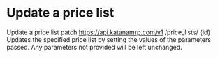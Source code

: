 # Update a price list

Update a price list patch https://api.katanamrp.com/v1 /price_lists/ {id} Updates the
specified price list by setting the values of the parameters passed. Any parameters not
provided will be left unchanged.
